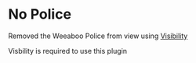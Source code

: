 # No Police

Removed the Weeaboo Police from view using [Visibility](https://github.com/SheepGoMeh/VisibilityPlugin)

Visbility is required to use this plugin
